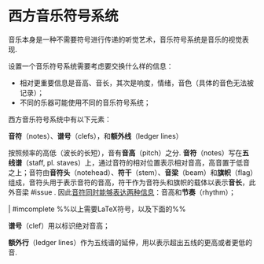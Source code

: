# 西方音乐符号系统

音乐本身是一种不需要符号进行传递的听觉艺术，音乐符号系统是音乐的视觉表现. 

设置一个音乐符号系统需要考虑要交换什么样的信息：

- 相对更重要信息是音高、音长，其次是响度，情绪，音色（具体的音色无法被记录）；
- 不同的乐器可能使用不同的音乐符号系统；

西方音乐符号系统中有以下元素：

**音符**（notes）、**谱号**（clefs），和**额外线**（ledger lines）

按照频率的高低（波长的长短），音有**音高**（pitch）之分. **音符**（notes）写在**五线谱**（staff, pl. staves）上，通过音符的相对位置表示相对音高，高音置于低音之上；音符由**音符头**（notehead）、**符干**（stem）、**音梁**（beam）和**旗帜**（flag）组成，音符头用于表示音符的音高，符干作为音符头和旗帜的载体以表示**音长**，此外音梁 #issue . 因此<u>音符同时能够表达两种信息</u>：音高和**节奏**（rhythm）；

| #imcomplete %%以上需要LaTeX符号，以及下面的%%

**谱号**（clef）用以标识绝对音高；

**额外行**（ledger lines）作为五线谱的延伸，用以表示超出五线的更高或者更低的音.
